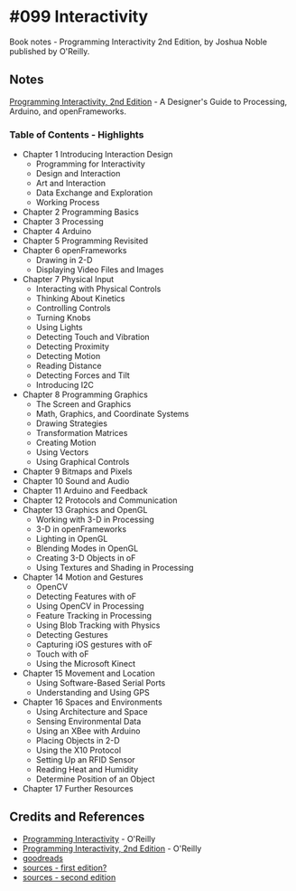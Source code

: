 # #099 Interactivity

Book notes - Programming Interactivity 2nd Edition, by Joshua Noble published by O'Reilly.

## Notes

[Programming Interactivity, 2nd Edition](https://learning.oreilly.com/library/view/programming-interactivity-2nd/9781449321482/) - A Designer's Guide to Processing, Arduino, and openFrameworks.

### Table of Contents - Highlights

* Chapter 1 Introducing Interaction Design
    * Programming for Interactivity
    * Design and Interaction
    * Art and Interaction
    * Data Exchange and Exploration
    * Working Process
* Chapter 2 Programming Basics
* Chapter 3 Processing
* Chapter 4 Arduino
* Chapter 5 Programming Revisited
* Chapter 6 openFrameworks
    * Drawing in 2-D
    * Displaying Video Files and Images
* Chapter 7 Physical Input
    * Interacting with Physical Controls
    * Thinking About Kinetics
    * Controlling Controls
    * Turning Knobs
    * Using Lights
    * Detecting Touch and Vibration
    * Detecting Proximity
    * Detecting Motion
    * Reading Distance
    * Detecting Forces and Tilt
    * Introducing I2C
* Chapter 8 Programming Graphics
    * The Screen and Graphics
    * Math, Graphics, and Coordinate Systems
    * Drawing Strategies
    * Transformation Matrices
    * Creating Motion
    * Using Vectors
    * Using Graphical Controls
* Chapter 9 Bitmaps and Pixels
* Chapter 10 Sound and Audio
* Chapter 11 Arduino and Feedback
* Chapter 12 Protocols and Communication
* Chapter 13 Graphics and OpenGL
    * Working with 3-D in Processing
    * 3-D in openFrameworks
    * Lighting in OpenGL
    * Blending Modes in OpenGL
    * Creating 3-D Objects in oF
    * Using Textures and Shading in Processing
* Chapter 14 Motion and Gestures
    * OpenCV
    * Detecting Features with oF
    * Using OpenCV in Processing
    * Feature Tracking in Processing
    * Using Blob Tracking with Physics
    * Detecting Gestures
    * Capturing iOS gestures with oF
    * Touch with oF
    * Using the Microsoft Kinect
* Chapter 15 Movement and Location
    * Using Software-Based Serial Ports
    * Understanding and Using GPS
* Chapter 16 Spaces and Environments
    * Using Architecture and Space
    * Sensing Environmental Data
    * Using an XBee with Arduino
    * Placing Objects in 2-D
    * Using the X10 Protocol
    * Setting Up an RFID Sensor
    * Reading Heat and Humidity
    * Determine Position of an Object
* Chapter 17 Further Resources

## Credits and References

* [Programming Interactivity](https://learning.oreilly.com/library/view/programming-interactivity/9780596800598/) - O'Reilly
* [Programming Interactivity, 2nd Edition](https://learning.oreilly.com/library/view/programming-interactivity-2nd/9781449321482/) - O'Reilly
* [goodreads](https://www.goodreads.com/book/show/12493074-programming-interactivity)
* [sources - first edition?](https://github.com/joshuajnoble/Programming-Interactivity-Code)
* [sources - second edition](https://resources.oreilly.com/examples/0636920021735/)
